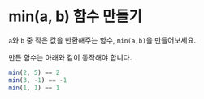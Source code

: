 # min(a, b) 함수 만들기

`a`와 `b` 중 작은 값을 반환해주는 함수, `min(a,b)`을 만들어보세요.

만든 함수는 아래와 같이 동작해야 합니다.

```js
min(2, 5) == 2
min(3, -1) == -1
min(1, 1) == 1
```
